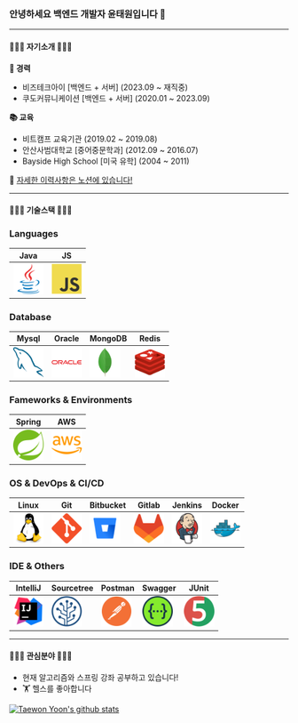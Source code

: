 ### 안녕하세요 백엔드 개발자 윤태원입니다 👋
 ---
 
 #### 🌟🌟🌟 자기소개 🌟🌟🌟
 **🏢 경력** 
 - 비즈테크아이 [백엔드 + 서버] (2023.09 ~ 재직중)
 - 쿠도커뮤니케이션 [백엔드 + 서버] (2020.01 ~ 2023.09)
 
 **📚 교육** 
 - 비트캠프 교육기관 (2019.02 ~ 2019.08)
 - 안산사범대학교 [중어중문학과] (2012.09 ~ 2016.07)
 - Bayside High School [미국 유학] (2004 ~ 2011)
 
 📗 [자세한 이력사항은 노션에 있습니다!](https://zany-wolverine-cf3.notion.site/88e14af5eca642fba4251f90d3ec631e)  
 
 
 ---
 #### 🌟🌟🌟 기술스택 🌟🌟🌟
### Languages 
| Java | JS |
|----------|----------|
|  <img src="https://github.com/devicons/devicon/blob/master/icons/java/java-original.svg" title="Java"  alt="Java" width="55" height="55"/> |  <img src="https://github.com/devicons/devicon/blob/master/icons/javascript/javascript-original.svg" title="JavaScript" alt="JavaScript" width="55" height="55"/> |

### Database 
| Mysql | Oracle | MongoDB | Redis | 
|----------|----------|----------|----------|
|  <img src="https://github.com/devicons/devicon/blob/master/icons/mysql/mysql-original.svg" title="Mysql"  alt="Mysql" width="55" height="55"/> | <img src="https://github.com/devicons/devicon/blob/master/icons/oracle/oracle-original.svg" title="Oracle"  alt="Oracle" width="55" height="55"/> | <img src="https://github.com/devicons/devicon/blob/master/icons/mongodb/mongodb-original.svg" title="MongoDB"  alt="MongoDB" width="55" height="55"/> | <img src="https://github.com/devicons/devicon/blob/master/icons/redis/redis-original.svg" title="Redis"  alt="Redis" width="55" height="55"/> |

### Fameworks & Environments 
| Spring | AWS | 
|----------|----------|
|  <img src="https://github.com/devicons/devicon/blob/master/icons/spring/spring-original.svg" title="Spring"  alt="Spring" width="55" height="55"/> | <img src="https://github.com/devicons/devicon/blob/master/icons/amazonwebservices/amazonwebservices-plain-wordmark.svg" title="amazonwebservices"  alt="amazonwebservices" width="55" height="55"/> |

### OS & DevOps & CI/CD 
| Linux | Git | Bitbucket | Gitlab | Jenkins | Docker |
|----------|----------|----------|----------|----------|----------|
|  <img src="https://github.com/devicons/devicon/blob/master/icons/linux/linux-original.svg" title="linux"  alt="linux" width="55" height="55"/> | <img src="https://github.com/devicons/devicon/blob/master/icons/git/git-original.svg" title="git"  alt="git" width="55" height="55"/> | <img src="https://github.com/devicons/devicon/blob/master/icons/bitbucket/bitbucket-original.svg" title="bitbucket"  alt="bitbucket" width="55" height="55"/> | <img src="https://github.com/devicons/devicon/blob/master/icons/gitlab/gitlab-original.svg" title="gitlab"  alt="gitlab" width="55" height="55"/> | <img src="https://github.com/devicons/devicon/blob/master/icons/jenkins/jenkins-original.svg" title="jenkins"  alt="jenkins" width="55" height="55"/> | <img src="https://github.com/devicons/devicon/blob/master/icons/docker/docker-original.svg" title="docker"  alt="docker" width="55" height="55"/> |

### IDE & Others
| IntelliJ | Sourcetree | Postman | Swagger | JUnit |
|----------|----------|----------|----------|----------|
|  <img src="https://github.com/devicons/devicon/blob/master/icons/intellij/intellij-original.svg" title="intellij"  alt="intellij" width="55" height="55"/> | <img src="https://github.com/devicons/devicon/blob/master/icons/sourcetree/sourcetree-original.svg" title="sourcetree"  alt="sourcetree" width="55" height="55"/> | <img src="https://github.com/devicons/devicon/blob/master/icons/postman/postman-original.svg" title="postman"  alt="postman" width="55" height="55"/> | <img src="https://github.com/devicons/devicon/blob/master/icons/swagger/swagger-original.svg" title="swagger"  alt="swagger" width="55" height="55"/> | <img src="https://github.com/devicons/devicon/blob/master/icons/junit/junit-original.svg" title="junit"  alt="junit" width="55" height="55"/> |
 
 --- 
 #### 🌟🌟🌟 관심분야 🌟🌟🌟
 - 현재 알고리즘와 스프링 강좌 공부하고 있습니다!
 - 🏋️ 헬스를 좋아합니다
 
<!-- [![Solved.ac Profile](http://mazassumnida.wtf/api/v2/generate_badge?boj=tonyzorz)](https://solved.ac/tonyzorz/)  -->
 <!-- [![Taewon Yoon's wakatime stats](https://github-readme-stats.vercel.app/api/wakatime?username=tonyzorz)](https://github.com/tonyzorz/github-readme-stats) 
 [![Top Langs](https://github-readme-stats.vercel.app/api/top-langs/?username=tonyzorz&layout=compact)](https://github.com/tonyzorz/github-readme-stats)  -->
 [![Taewon Yoon's github stats](https://github-readme-stats.vercel.app/api?username=Tonyzorz)](https://github.com/Tonyzorz/github-readme-stats)

<!--
**Tonyzorz/Tonyzorz** is a ✨ _special_ ✨ repository because its `README.md` (this file) appears on your GitHub profile.

Here are some ideas to get you started:

- 🔭 I’m currently working on ...
- 🌱 I’m currently learning ...
- 👯 I’m looking to collaborate on ...
- 🤔 I’m looking for help with ...
- 💬 Ask me about ...
- 📫 How to reach me: ...
- 😄 Pronouns: ...
- ⚡ Fun fact: ...
-->
